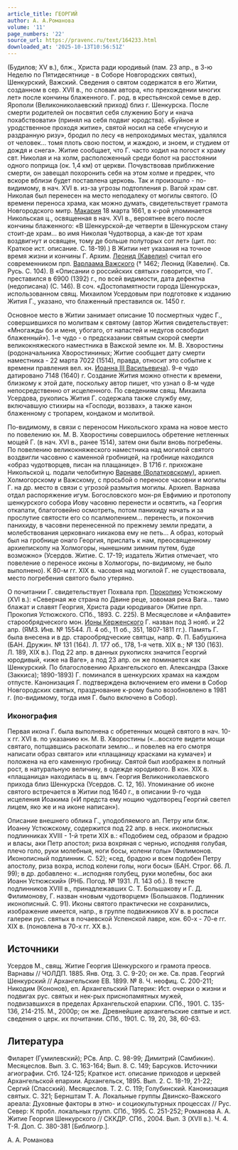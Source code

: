 ```yaml
---
article_title: ГЕОРГИЙ
author: А. А.Романова
volume: '11'
page_numbers: '22'
source_url: https://pravenc.ru/text/164233.html
downloaded_at: '2025-10-13T10:56:51Z'
---
```


(Будилов; XV в.), блж., Христа ради юродивый (пам. 23 апр., в 3-ю Неделю по Пятидесятнице - в Соборе Новгородских святых), Шенкурский, Важский. Сведения о святом содержатся в его Житии, созданном в сер. XVII в., по словам автора, «по прехождении многих лет» после кончины блаженного. Г. род. в крестьянской семье в дер. Ярополи (Великониколаевский приход) близ г. Шенкурска. После смерти родителей он посвятил себя служению Богу и «нача похабствовати» (принял на себя подвиг юродства). «Буйное и уродственное проходя житие», святой носил на себе «гнусную и раздранную ризу», бродил по лесу «в непроходимых местах, удалялся от человек... томя плоть свою постом, и жаждою, и зноем, и студием от дождя и снега». Житие сообщает, что Г. часто ходил на погост к храму свт. Николая и на холм, расположенный среди болот на расстоянии одного поприща (ок. 1,4 км) от церкви. Почувствовав приближение смерти, он завещал похоронить себя на этом холме и предрек, что вскоре вблизи будет поставлена церковь. Так и произошло - по-видимому, в нач. XVI в. из-за угрозы подтопления р. Вагой храм свт. Николая был перенесен на место неподалеку от могилы святого. (О времени переноса храма, как можно думать, свидетельствует грамота Новгородского митр. [Макария](https://pravenc.ru/text/Макарий.html) 18 марта 1661, в к-рой упоминается Никольская ц., освященная в нач. XVI в., вероятнее всего после кончины блаженного: «В Шенкурской-де четверти в Шенкурском стану стоит-де храм... во имя Николая Чудотворца, а как-де тот храм воздвигнут и освящен, тому де больше полуторых сот лет» (цит. по: Краткое ист. описание. С. 18-19).) В Житии нет указания на точное время жизни и кончины Г. Архим. [Леонид (Кавелин)](<https://pravenc.ru/text/Леонид (Кавелин).html>) считал его современником прп. [Варлаама Важского](<https://pravenc.ru/text/Варлаама Важского.html>) († 1462; Леонид (Кавелин). Св. Русь. С. 104). В «Описании о российских святых» говорится, что Г. преставился в 6900 (1392) г., по всей видимости, дата дефектна (недописана) (С. 146). В соч. «Достопамятности города Шенкурска», использованном свящ. Михаилом Усердовым при подготовке к изданию Жития Г., указано, что блаженный преставился ок. 1450 г.

Основное место в Житии занимает описание 10 посмертных чудес Г., совершившихся по молитвам к святому (автор Жития свидетельствует: «Многажды бо и меня, убогаго, от напастей и недугов освободил блаженный»). 1-е чудо - о предсказании святым скорой смерти великокняжеского наместника в Важской земле кн. М. В. Хворостины (родоначальника Хворостининых; Житие сообщает дату смерти наместника - 22 марта 7022 (1514), правда, относит это событие к времени правления вел. кн. [Иоанна III Васильевича](<https://pravenc.ru/text/Иоанна III Васильевича.html>)). 9-е чудо датировано 7148 (1640) г. Создание Жития можно отнести к времени, близкому к этой дате, поскольку автор пишет, что узнал о 8-м чуде непосредственно от исцеленного. По сведениям свящ. Михаила Усердова, рукопись Жития Г. содержала также службу ему, включавшую стихиры на «Господи, воззвах», а также канон блаженному с тропарем, кондаком и молитвой.

По-видимому, в связи с переносом Никольского храма на новое место по повелению кн. М. В. Хворостины совершилось обретение нетленных мощей Г. (в нач. XVI в., ранее 1514), затем они были вновь погребены. По повелению великокняжеского наместника над могилой святого воздвигли часовню с каменной гробницей, на гробнице находился «образ чудотворцев, писан на плащанице». В 1716 г. прихожане Никольской ц. подали челобитную [Варнаве (Волатковскому)](<https://pravenc.ru/text/Варнаве (Волатковскому).html>), архиеп. Холмогорскому и Важскому, с просьбой о переносе часовни и могилы Г. на др. место в связи с угрозой размытия могилы. Архиеп. Варнава отдал распоряжение игум. Богословского мон-ря Евфимию и протопопу шенкурского собора Иову часовню перенести и освятить, «а Георгия откапати, благоговейно осмотреть, потом панихиду начать и за прослутие святости его со псалмопением... перенесть, и покончив панихиду, в часовни перенесенной по прежнему земли предати, а молебствования церковнаго никакова ему не петь... А образ, который был на гробнице онаго Георгия, прислать к нам, преосвященному архиепископу на Холмогоры, нынешним зимним путем, буде возможно» (Усердов. Житие. С. 17-19; издатель Жития отмечает, что повеление о переносе иконы в Холмогоры, по-видимому, не было выполнено). К 80-м гг. XIX в. часовня над могилой Г. не существовала, место погребения святого было утеряно.

О почитании Г. свидетельствует Похвала прп. [Прокопию](https://pravenc.ru/text/Прокопию.html) Устюжскому (XVI в.): «Северная же страна по Двине реце, зовомая река Вага... тамо блажат и славят Георгия, Христа ради юродиваго» (Житие прп. Прокопия Устюжского. СПб., 1893. С. 225). В Месяцеслове и «Алфавите» старообрядческого мон. [Ионы Керженского](<https://pravenc.ru/text/Ионы Керженского.html>) Г. назван под 3 нояб. и 22 апр. (ЯМЗ. Инв. № 15544. Л. 4 об., 11 об., 351, 1807-1811 гг.). Память Г. была внесена и в др. старообрядческие святцы, напр. Ф. П. Бабушкина (БАН. Дружин. № 131 (164). Л. 177 об., 178, 1-я четв. XIX в.; № 130 (163). Л. 189, XIX в.). Под 22 апр. в данных рукописях значится Георгий юродивый, «иже на Ваге», а под 23 апр. он же поминается как Шенкурский. По благословению Архангельского еп. Александра (Закке (Заккиса); 1890-1893) Г. поминался в шенкурских храмах на каждом отпусте. Канонизация Г. подтверждена включением его имени в Собор Новгородских святых, празднование к-рому было возобновлено в 1981 г. (по-видимому, тогда имя Г. было включено в Собор).

### Иконография

Первая икона Г. была выполнена с обретенных мощей святого в нач. 10-х гг. XVI в. по указанию кн. М. В. Хворостины («...восхоте видети мощи святаго, потщавшись раскопати землю... и повелев на его смотря написати образ святаго» или «плащаницу красками на кумаче») и положена на его каменную гробницу. Святой был изображен в полный рост, в натуральную величину, в одежде юродивого. В кон. XIX в. «плащаница» находилась в ц. вмч. Георгия Великониколаевского прихода близ Шенкурска (Усердов. С. 12, 16). Упоминание об иконе святого встречается в Житии под 1640 г., в описании 9-го чуда исцеления Иоакима («И предста ему нощию чудотворец Георгий светел лицем, яко же и на иконе написан»).

Описание внешнего облика Г., уподобляемого ап. Петру или блж. Иоанну Устюжскому, содержится под 22 апр. в неск. иконописных подлинниках XVIII - 1-й трети XIX в.: «Подобием сед, образом и брадою и власы, аки Петр апостол; риза вохряная с чернью, исподняя голубая, плечо голо, руки молебныя, ноги босы, колени голы» (Филимонов. Иконописный подлинник. С. 52); «сед, брадою и всем подобен Петру апостолу, риза вохра, испод колени голы, ноги босы» (БАН. Строг. 66. Л. 99); в др. добавлено: «...исподняя голубец, руки молебны, бос аки Иоанн Устюжский» (РНБ. Погод. № 1931. Л. 143 об.). В тексте подлинников XVIII в., принадлежавших С. Т. Большакову и Г. Д. Филимонову, Г. назван «новым чудотворцем» (Большаков. Подлинник иконописный. С. 91). Иконы святого практически не сохранились, изображение имеется, напр., в группе подвижников XV в. в росписи галереи рус. святых в почаевской Успенской лавре, кон. 60-х - 70-е гг. XIX в. (поновлена в 70-х гг. XX в.).

## Источники

Усердов М., свящ. Житие Георгия Шенкурского и грамота преосв. Варнавы // ЧОЛДП. 1885. Янв. Отд. 3. С. 9-20; он же. Св. прав. Георгий Шенкурский // Архангельские ЕВ. 1899. № 8. Ч. неофиц. С. 200-211; Никодим (Кононов), еп. Архангельский Патерик: Ист. очерки о жизни и подвигах рус. святых и нек-рых приснопамятных мужей, подвизавшихся в пределах Архангельской епархии. СПб., 1901. С. 135-136, 214-215. М., 2000р; он же. Древнейшие архангельские святые и ист. сведения о церк. их почитании. СПб., 1901. С. 19, 20, 38, 60-63.

## Литература

Филарет (Гумилевский); РСв. Апр. С. 98-99; Димитрий (Самбикин). Месяцеслов. Вып. 3. С. 163-164; Вып. 8. С. 149; Барсуков. Источники агиографии. Стб. 124-125; Краткое ист. описание приходов и церквей Архангельской епархии. Архангельск, 1895. Вып. 2. С. 18-19, 21-22; Сергий (Спасский). Месяцеслов. Т. 2. С. 119; Голубинский. Канонизация святых. С. 321; Бернштам Т. А. Локальные группы Двинско-Важского ареала: Духовные факторы в этно- и социокультурных процессах // Рус. Север: К пробл. локальных групп. СПб., 1995. С. 251-252; Романова А. А. Житие Георгия Шенкурского // СККДР. СПб., 2004. Вып. 3 (XVII в.). Ч. 4. Т-Я. Доп. С. 380-381 [Библиогр.].

А. А.  Романова
